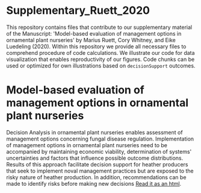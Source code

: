 # Supplementary_Ruett_2020
This repository contains files that contribute to our supplementary material of the Manuscript: 'Model-based evaluation of management options in ornamental plant nurseries' by Marius Ruett, Cory Whitney, and Eike Luedeling (2020).
Within this repository we provide all necessary files to comprehend procedure of code calculations. We illustrate our code for data visualization that enables reproductivity of our figures. Code chunks can be used or optimized for own illustrations based on ```decisionSupport``` outcomes.

# Model-based evaluation of management options in ornamental plant nurseries 

Decision Analysis in ornamental plant nurseries enables assessment of management options concerning fungal disease regulation. Implementation of management options in ornamental plant nurseries need to be accompanied by maintaining economic viability, determination of systems' uncertainties and factors that influence possible outcome distributions. Results of this approach facilitate decision support for heather producers that seek to implement noval management practices but are exposed to the risky nature of heather production. In addition, recommendations can be made to identify risks before making new decisions [Read it as an html](http://htmlpreview.github.io/?https://github.com/marruett/Calluna_low_prophy_V1/Calluna_model.html).   



